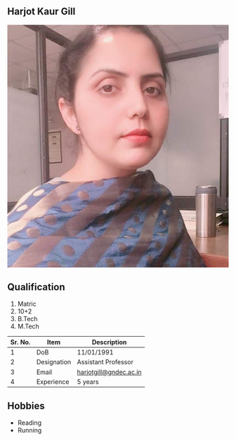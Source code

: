 
## Harjot Kaur Gill

![Display picture](Photos/HK.png)

## Qualification

1. Matric 
2. 10+2
3. B.Tech
4. M.Tech

| Sr. No. | Item        | Description     |
| ------- | ----------- | --------------- |
| 1       | DoB         | 11/01/1991    |
| 2       | Designation | Assistant Professor       |
| 3       | Email       | harjotgill@gndec.ac.in |
| 4       | Experience  | 5 years         |

## Hobbies

- Reading
- Running

